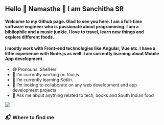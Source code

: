 ## Hello 👋 Namasthe 🙏 I am Sanchitha SR

#### Welcome to my Github page. Glad to see you here. I am a full-time software engineer who is passionate about programming. I am a bibliophile and a music junkie. I love to travel, learn new things and explore different foods. 
#### I mostly work with Front-end technologies like Angular, Vue etc. I have a little experience with Node.js as well. I am  currently learning about Mobile App development.

- 😄 Pronouns: She/Her
- 🔭 I’m currently working on *Vue.js*.
- 🌱 I’m currently learning *Kotlin*.
- 👯 I’m looking to collaborate on any web development and app development projects
- 💬 Ask me about anything related to tech, books and South Indian food

![](https://visitor-badge.glitch.me/badge?page_id=sanchithasharma.sanchithasharma)



<!--
- 🤔 I’m looking for help with ...
- 📫 How to reach me: ...
- ⚡ Fun fact: ___
-->

  
### 📬 Where to find me
    


<!--
**Sanchithasharma/sanchithasharma** is a ✨ _special_ ✨ repository because its `README.md` (this file) appears on your GitHub profile.

Here are some ideas to get you started:

- 🔭 I’m currently working on ...
- 🌱 I’m currently learning ...
- 👯 I’m looking to collaborate on ...
- 🤔 I’m looking for help with ...
- 💬 Ask me about ...
- 📫 How to reach me: ...
- 😄 Pronouns: ...
- ⚡ Fun fact: ...
-->
